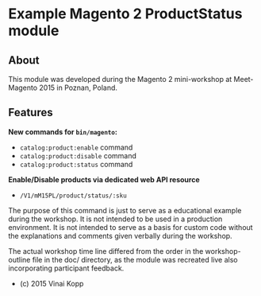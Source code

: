# Example Magento 2 ProductStatus module

## About

This module was developed during the Magento 2 mini-workshop at Meet-Magento 2015 in Poznan, Poland.

## Features

**New commands for `bin/magento`:**

* `catalog:product:enable` command
* `catalog:product:disable` command
* `catalog:product:status` command

**Enable/Disable products via dedicated web API resource**

* `/V1/mM15PL/product/status/:sku`

The purpose of this command is just to serve as a educational example during the workshop. It is not intended to be used in a production environment. It is not intended to serve as a basis for custom code without the explanations and comments given verbally during the workshop.

The actual workshop time line differed from the order in the workshop-outline file in the doc/ directory, as the module was recreated live also incorporating participant feedback.

* (c) 2015 Vinai Kopp
